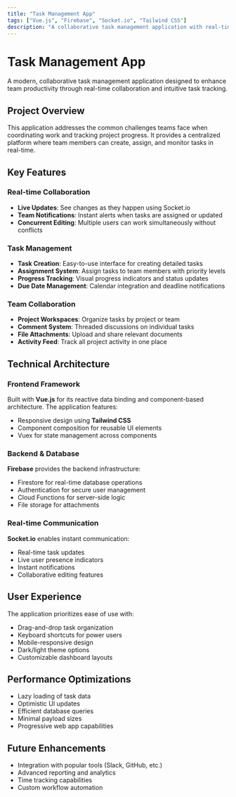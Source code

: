 ```yaml
---
title: "Task Management App"
tags: ["Vue.js", "Firebase", "Socket.io", "Tailwind CSS"]
description: "A collaborative task management application with real-time updates, allowing teams to create, assign, and track tasks efficiently."
---
```


# Task Management App

A modern, collaborative task management application designed to enhance team productivity through real-time collaboration and intuitive task tracking.

## Project Overview

This application addresses the common challenges teams face when coordinating work and tracking project progress. It provides a centralized platform where team members can create, assign, and monitor tasks in real-time.

## Key Features

### Real-time Collaboration
- **Live Updates**: See changes as they happen using Socket.io
- **Team Notifications**: Instant alerts when tasks are assigned or updated
- **Concurrent Editing**: Multiple users can work simultaneously without conflicts

### Task Management
- **Task Creation**: Easy-to-use interface for creating detailed tasks
- **Assignment System**: Assign tasks to team members with priority levels
- **Progress Tracking**: Visual progress indicators and status updates
- **Due Date Management**: Calendar integration and deadline notifications

### Team Collaboration
- **Project Workspaces**: Organize tasks by project or team
- **Comment System**: Threaded discussions on individual tasks
- **File Attachments**: Upload and share relevant documents
- **Activity Feed**: Track all project activity in one place

## Technical Architecture

### Frontend Framework
Built with **Vue.js** for its reactive data binding and component-based architecture. The application features:
- Responsive design using **Tailwind CSS**
- Component composition for reusable UI elements
- Vuex for state management across components

### Backend & Database
**Firebase** provides the backend infrastructure:
- Firestore for real-time database operations
- Authentication for secure user management
- Cloud Functions for server-side logic
- File storage for attachments

### Real-time Communication
**Socket.io** enables instant communication:
- Real-time task updates
- Live user presence indicators
- Instant notifications
- Collaborative editing features

## User Experience

The application prioritizes ease of use with:
- Drag-and-drop task organization
- Keyboard shortcuts for power users
- Mobile-responsive design
- Dark/light theme options
- Customizable dashboard layouts

## Performance Optimizations

- Lazy loading of task data
- Optimistic UI updates
- Efficient database queries
- Minimal payload sizes
- Progressive web app capabilities

## Future Enhancements

- Integration with popular tools (Slack, GitHub, etc.)
- Advanced reporting and analytics
- Time tracking capabilities
- Custom workflow automation